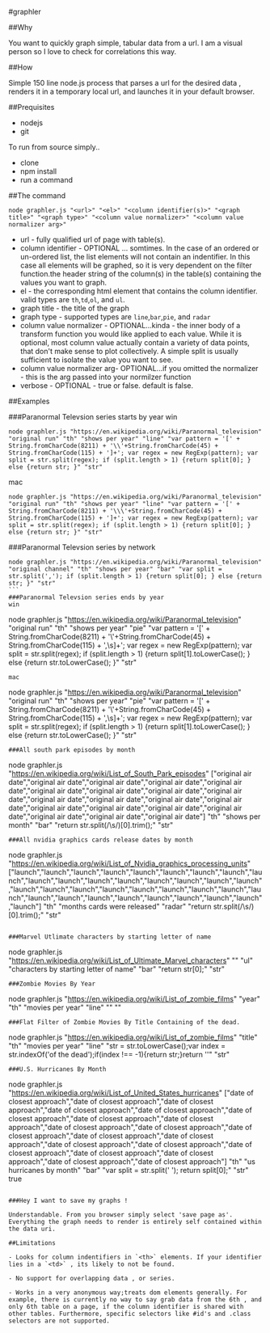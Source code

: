 #graphler

##Why

You want to quickly graph simple, tabular data from a url. I am a visual person so I love to check for correlations this way.

##How

Simple 150 line node.js process that parses a url for the desired data , renders it in a temporary local url, and launches it in your default browser.

##Prequisites

- nodejs
- git

To run from source simply..

- clone
- npm install
- run a command

##The command

````
node graphler.js "<url>" "<el>" "<column identifier(s)>" "<graph title>" "<graph type>" "<column value normalizer>" "<column value normalizer arg>"
````

- url - fully qualified url of page with table(s).
- column identifier - OPTIONAL ... somtimes. In the case of an ordered or un-ordered list, the list elements will not contain an indentifier. In this case all elements will be graphed, so it is very dependent on the filter function.the header string of the column(s) in the table(s) containing the values you want to graph.
- el - the corresponding html element that contains the column identifier. valid types are `th`,`td`,`ol`, and `ul`.
- graph title - the title of the graph
- graph type - supported types are `line`,`bar`,`pie`, and `radar`
- column value normalizer - OPTIONAL...kinda - the inner body of a transform function you would like applied to each value. While it is optional, most column value actually contain a variety of data points, that don't make sense to plot collectively. A simple split is usually sufficient to isolate the value you want to see.
- column value normalizer arg- OPTIONAL...if you omitted the normalizer - this is the arg passed into your normilzer function
- verbose - OPTIONAL - true or false. default is false.

##Examples

###Paranormal Televsion series starts by year
win
````
node graphler.js "https://en.wikipedia.org/wiki/Paranormal_television" "original run" "th" "shows per year" "line" "var pattern = '[' + String.fromCharCode(8211) + '\\'+String.fromCharCode(45) + String.fromCharCode(115) + ']+'; var regex = new RegExp(pattern); var split = str.split(regex); if (split.length > 1) {return split[0]; } else {return str; }" "str"
````
mac
````
node graphler.js "https://en.wikipedia.org/wiki/Paranormal_television" "original run" "th" "shows per year" "line" "var pattern = '[' + String.fromCharCode(8211) + '\\\'+String.fromCharCode(45) + String.fromCharCode(115) + ']+'; var regex = new RegExp(pattern); var split = str.split(regex); if (split.length > 1) {return split[0]; } else {return str; }" "str"
````
###Paranormal Televsion series by network
````
node graphler.js "https://en.wikipedia.org/wiki/Paranormal_television" "original channel" "th" "shows per year" "bar" "var split = str.split(','); if (split.length > 1) {return split[0]; } else {return str; }" "str"
```
###Paranormal Televsion series ends by year
win
````
node graphler.js "https://en.wikipedia.org/wiki/Paranormal_television" "original run" "th" "shows per year" "pie" "var pattern = '[' + String.fromCharCode(8211) + '\\'+String.fromCharCode(45) + String.fromCharCode(115) + ',\\s]+'; var regex = new RegExp(pattern); var split = str.split(regex); if (split.length > 1) {return split[1].toLowerCase(); } else {return str.toLowerCase(); }" "str"
````
mac
````
node graphler.js "https://en.wikipedia.org/wiki/Paranormal_television" "original run" "th" "shows per year" "pie" "var pattern = '[' + String.fromCharCode(8211) + '\\\'+String.fromCharCode(45) + String.fromCharCode(115) + ',\\s]+'; var regex = new RegExp(pattern); var split = str.split(regex); if (split.length > 1) {return split[1].toLowerCase(); } else {return str.toLowerCase(); }" "str"
````
###All south park episodes by month
````
node graphler.js "https://en.wikipedia.org/wiki/List_of_South_Park_episodes" ["original air date","original air date","original air date","original air date","original air date","original air date","original air date","original air date","original air date","original air date","original air date","original air date","original air date","original air date","original air date","original air date","original air date","original air date","original air date","original air date"] "th" "shows per month" "bar" "return str.split(/\s/)[0].trim();" "str"
````
###All nvidia graphics cards release dates by month
````
node graphler.js "https://en.wikipedia.org/wiki/List_of_Nvidia_graphics_processing_units" ["launch","launch","launch","launch","launch","launch","launch","launch","launch","launch","launch","launch","launch","launch","launch","launch","launch","launch","launch","launch","launch","launch","launch","launch","launch","launch","launch","launch","launch","launch","launch","launch","launch","launch","launch"] "th" "months cards were released" "radar" "return str.split(/\s/)[0].trim();" "str"
````

###Marvel Utlimate characters by starting letter of name
````
node graphler.js "https://en.wikipedia.org/wiki/List_of_Ultimate_Marvel_characters" "" "ul" "characters by starting letter of name" "bar" "return str[0];" "str"
````
###Zombie Movies By Year
````
node graphler.js "https://en.wikipedia.org/wiki/List_of_zombie_films" "year" "th" "movies per year" "line" "" ""
````
###Flat Filter of Zombie Movies By Title Containing of the dead.
````
node graphler.js "https://en.wikipedia.org/wiki/List_of_zombie_films" "title" "th" "movies per year" "line" "str = str.toLowerCase();var index = str.indexOf('of the dead');if(index !== -1){return str;}return ''" "str"
````
###U.S. Hurricanes By Month
````
node graphler.js "https://en.wikipedia.org/wiki/List_of_United_States_hurricanes" ["date of closest approach","date of closest approach","date of closest approach","date of closest approach","date of closest approach","date of closest approach","date of closest approach","date of closest approach","date of closest approach","date of closest approach","date of closest approach","date of closest approach","date of closest approach","date of closest approach","date of closest approach","date of closest approach","date of closest approach","date of closest approach","date of closest approach","date of closest approach"] "th" "us hurricanes by month" "bar" "var split = str.split(' '); return split[0];" "str" true
````

###Hey I want to save my graphs !

Understandable. From you browser simply select 'save page as'. Everything the graph needs to render is entirely self contained within the data uri.

##Limitations

- Looks for column indentifiers in `<th>` elements. If your identifier lies in a `<td>` , its likely to not be found.

- No support for overlapping data , or series. 

- Works in a very anonymous way;treats dom elements generally. For example, there is currently no way to say grab data from the 6th , and only 6th table on a page, if the column identifier is shared with other tables. Furthermore, specific selectors like #id's and .class selectors are not supported.
